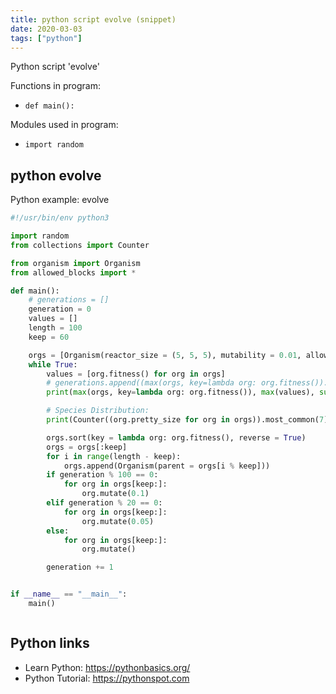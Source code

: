```yaml
---
title: python script evolve (snippet)
date: 2020-03-03
tags: ["python"]
---
```

Python script 'evolve'

Functions in program: 
* `def main():`

Modules used in program: 
* `import random`

## python evolve

Python example: evolve

```python
#!/usr/bin/env python3

import random
from collections import Counter

from organism import Organism
from allowed_blocks import *

def main():
    # generations = []
    generation = 0
    values = []
    length = 100
    keep = 60

    orgs = [Organism(reactor_size = (5, 5, 5), mutability = 0.01, allowed_blocks = easy_blocks) for i in range(length)]
    while True:
        values = [org.fitness() for org in orgs]
        # generations.append((max(orgs, key=lambda org: org.fitness()).chromosome.encoded_data(), max(values), sum(values)/float(len(values))))
        print(max(orgs, key=lambda org: org.fitness()), max(values), sum(values)/float(len(values)))

        # Species Distribution:
        print(Counter((org.pretty_size for org in orgs)).most_common(7))

        orgs.sort(key = lambda org: org.fitness(), reverse = True)
        orgs = orgs[:keep]
        for i in range(length - keep):
            orgs.append(Organism(parent = orgs[i % keep]))
        if generation % 100 == 0:
            for org in orgs[keep:]:
                org.mutate(0.1)
        elif generation % 20 == 0:
            for org in orgs[keep:]:
                org.mutate(0.05)
        else:
            for org in orgs[keep:]:
                org.mutate()

        generation += 1


if __name__ == "__main__":
    main()



```

## Python links

- Learn Python: https://pythonbasics.org/
- Python Tutorial: https://pythonspot.com
